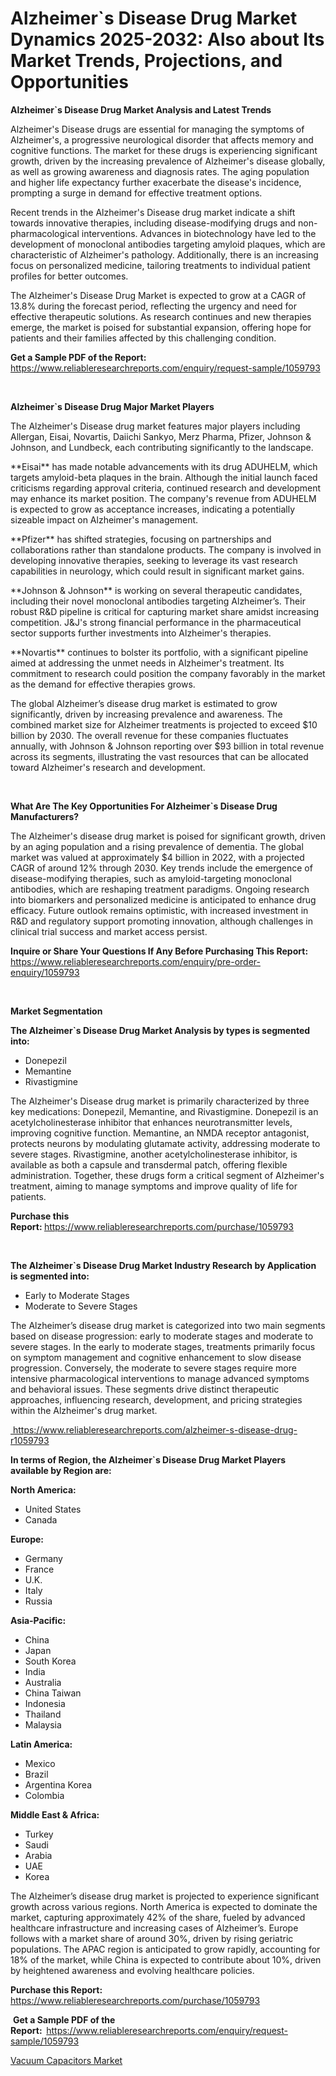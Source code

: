 <p><h1>Alzheimer`s Disease Drug Market Dynamics 2025-2032: Also about Its Market Trends, Projections, and Opportunities</h1></p><p><strong>Alzheimer`s Disease Drug Market Analysis and Latest Trends</strong></p>
<p><p>Alzheimer's Disease drugs are essential for managing the symptoms of Alzheimer's, a progressive neurological disorder that affects memory and cognitive functions. The market for these drugs is experiencing significant growth, driven by the increasing prevalence of Alzheimer's disease globally, as well as growing awareness and diagnosis rates. The aging population and higher life expectancy further exacerbate the disease's incidence, prompting a surge in demand for effective treatment options.</p><p>Recent trends in the Alzheimer's Disease drug market indicate a shift towards innovative therapies, including disease-modifying drugs and non-pharmacological interventions. Advances in biotechnology have led to the development of monoclonal antibodies targeting amyloid plaques, which are characteristic of Alzheimer's pathology. Additionally, there is an increasing focus on personalized medicine, tailoring treatments to individual patient profiles for better outcomes.</p><p>The Alzheimer's Disease Drug Market is expected to grow at a CAGR of 13.8% during the forecast period, reflecting the urgency and need for effective therapeutic solutions. As research continues and new therapies emerge, the market is poised for substantial expansion, offering hope for patients and their families affected by this challenging condition.</p></p>
<p><strong>Get a Sample PDF of the Report:&nbsp;</strong> <a href="https://www.reliableresearchreports.com/enquiry/request-sample/1059793?utm_campaign=3057&utm_medium=2&utm_source=Github&utm_content=ia&utm_term=22032025&utm_id=alzheimers-disease-drug">https://www.reliableresearchreports.com/enquiry/request-sample/1059793</a></p>
<p>&nbsp;</p>
<p><strong>Alzheimer`s Disease Drug Major Market Players</strong></p>
<p><p>The Alzheimer's Disease drug market features major players including Allergan, Eisai, Novartis, Daiichi Sankyo, Merz Pharma, Pfizer, Johnson & Johnson, and Lundbeck, each contributing significantly to the landscape.</p><p>**Eisai** has made notable advancements with its drug ADUHELM, which targets amyloid-beta plaques in the brain. Although the initial launch faced criticisms regarding approval criteria, continued research and development may enhance its market position. The company's revenue from ADUHELM is expected to grow as acceptance increases, indicating a potentially sizeable impact on Alzheimer's management.</p><p>**Pfizer** has shifted strategies, focusing on partnerships and collaborations rather than standalone products. The company is involved in developing innovative therapies, seeking to leverage its vast research capabilities in neurology, which could result in significant market gains.</p><p>**Johnson & Johnson** is working on several therapeutic candidates, including their novel monoclonal antibodies targeting Alzheimer’s. Their robust R&D pipeline is critical for capturing market share amidst increasing competition. J&J's strong financial performance in the pharmaceutical sector supports further investments into Alzheimer's therapies.</p><p>**Novartis** continues to bolster its portfolio, with a significant pipeline aimed at addressing the unmet needs in Alzheimer's treatment. Its commitment to research could position the company favorably in the market as the demand for effective therapies grows.</p><p>The global Alzheimer’s disease drug market is estimated to grow significantly, driven by increasing prevalence and awareness. The combined market size for Alzheimer treatments is projected to exceed $10 billion by 2030. The overall revenue for these companies fluctuates annually, with Johnson & Johnson reporting over $93 billion in total revenue across its segments, illustrating the vast resources that can be allocated toward Alzheimer's research and development.</p></p>
<p>&nbsp;</p>
<p><strong>What Are The Key Opportunities For Alzheimer`s Disease Drug Manufacturers?</strong></p>
<p><p>The Alzheimer's disease drug market is poised for significant growth, driven by an aging population and a rising prevalence of dementia. The global market was valued at approximately $4 billion in 2022, with a projected CAGR of around 12% through 2030. Key trends include the emergence of disease-modifying therapies, such as amyloid-targeting monoclonal antibodies, which are reshaping treatment paradigms. Ongoing research into biomarkers and personalized medicine is anticipated to enhance drug efficacy. Future outlook remains optimistic, with increased investment in R&D and regulatory support promoting innovation, although challenges in clinical trial success and market access persist.</p></p>
<p><strong>Inquire or Share Your Questions If Any Before Purchasing This Report:</strong> <a href="https://www.reliableresearchreports.com/enquiry/pre-order-enquiry/1059793?utm_campaign=3057&utm_medium=2&utm_source=Github&utm_content=ia&utm_term=22032025&utm_id=alzheimers-disease-drug">https://www.reliableresearchreports.com/enquiry/pre-order-enquiry/1059793</a></p>
<p>&nbsp;</p>
<p><strong>Market Segmentation</strong></p>
<p><strong>The Alzheimer`s Disease Drug Market Analysis by types is segmented into:</strong></p>
<p><ul><li>Donepezil</li><li>Memantine</li><li>Rivastigmine</li></ul></p>
<p><p>The Alzheimer's Disease drug market is primarily characterized by three key medications: Donepezil, Memantine, and Rivastigmine. Donepezil is an acetylcholinesterase inhibitor that enhances neurotransmitter levels, improving cognitive function. Memantine, an NMDA receptor antagonist, protects neurons by modulating glutamate activity, addressing moderate to severe stages. Rivastigmine, another acetylcholinesterase inhibitor, is available as both a capsule and transdermal patch, offering flexible administration. Together, these drugs form a critical segment of Alzheimer's treatment, aiming to manage symptoms and improve quality of life for patients.</p></p>
<p><strong>Purchase this Report:&nbsp;</strong><a href="https://www.reliableresearchreports.com/purchase/1059793?utm_campaign=3057&utm_medium=2&utm_source=Github&utm_content=ia&utm_term=22032025&utm_id=alzheimers-disease-drug">https://www.reliableresearchreports.com/purchase/1059793</a></p>
<p>&nbsp;</p>
<p><strong>The Alzheimer`s Disease Drug Market Industry Research by Application is segmented into:</strong></p>
<p><ul><li>Early to Moderate Stages</li><li>Moderate to Severe Stages</li></ul></p>
<p><p>The Alzheimer’s disease drug market is categorized into two main segments based on disease progression: early to moderate stages and moderate to severe stages. In the early to moderate stages, treatments primarily focus on symptom management and cognitive enhancement to slow disease progression. Conversely, the moderate to severe stages require more intensive pharmacological interventions to manage advanced symptoms and behavioral issues. These segments drive distinct therapeutic approaches, influencing research, development, and pricing strategies within the Alzheimer's drug market.</p></p>
<p><a href="https://www.reliableresearchreports.com/alzheimer-s-disease-drug-r1059793?utm_campaign=3057&utm_medium=2&utm_source=Github&utm_content=ia&utm_term=22032025&utm_id=alzheimers-disease-drug">&nbsp;https://www.reliableresearchreports.com/alzheimer-s-disease-drug-r1059793</a></p>
<p><strong>In terms of Region, the Alzheimer`s Disease Drug Market Players available by Region are:</strong></p>
<p>
    <p> <strong> North America: </strong>
        <ul>
            <li>United States</li>
            <li>Canada</li>
        </ul>
        </p> 
    <p> <strong> Europe: </strong>
        <ul>
            <li>Germany</li>
            <li>France</li>
            <li>U.K.</li>
            <li>Italy</li>
            <li>Russia</li>
        </ul>
        </p> 
    <p> <strong> Asia-Pacific: </strong>
        <ul>
            <li>China</li>
            <li>Japan</li>
            <li>South Korea</li>
            <li>India</li>
            <li>Australia</li>
            <li>China Taiwan</li>
            <li>Indonesia</li>
            <li>Thailand</li>
            <li>Malaysia</li>
        </ul>
        </p> 
    <p> <strong> Latin America: </strong>
        <ul>
            <li>Mexico</li>
            <li>Brazil</li>
            <li>Argentina Korea</li>
            <li>Colombia</li>
        </ul>
        </p> 
    <p> <strong> Middle East & Africa: </strong>
        <ul>
            <li>Turkey</li>
            <li>Saudi</li>
            <li>Arabia</li>
            <li>UAE</li>
            <li>Korea</li>
        </ul>
    </p>
    </p>
<p><p>The Alzheimer’s disease drug market is projected to experience significant growth across various regions. North America is expected to dominate the market, capturing approximately 42% of the share, fueled by advanced healthcare infrastructure and increasing cases of Alzheimer’s. Europe follows with a market share of around 30%, driven by rising geriatric populations. The APAC region is anticipated to grow rapidly, accounting for 18% of the market, while China is expected to contribute about 10%, driven by heightened awareness and evolving healthcare policies.</p></p>
<p><strong>Purchase this Report: </strong><a href="https://www.reliableresearchreports.com/purchase/1059793?utm_campaign=3057&utm_medium=2&utm_source=Github&utm_content=ia&utm_term=22032025&utm_id=alzheimers-disease-drug">https://www.reliableresearchreports.com/purchase/1059793</a></p>
<p>&nbsp;<strong>Get a Sample PDF of the Report:&nbsp;&nbsp;</strong><a href="https://www.reliableresearchreports.com/enquiry/request-sample/1059793?utm_campaign=3057&utm_medium=2&utm_source=Github&utm_content=ia&utm_term=22032025&utm_id=alzheimers-disease-drug">https://www.reliableresearchreports.com/enquiry/request-sample/1059793</a></p>
<p><strong></strong></p>
<p><p><a href="https://github.com/pidlisseas/Market-Research-Report-List-1/blob/main/vacuum-capacitors-market.md?utm_campaign=3057&utm_medium=2&utm_source=Github&utm_content=ia&utm_term=22032025&utm_id=alzheimers-disease-drug">Vacuum Capacitors Market</a></p></p>